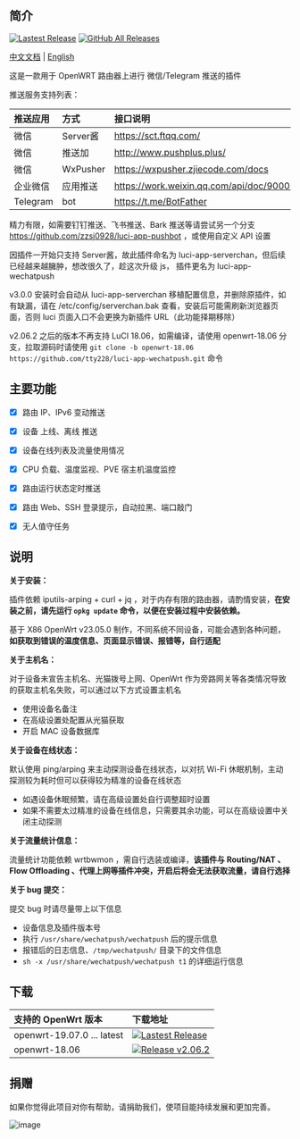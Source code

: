 ## 简介

[![Lastest Release](https://img.shields.io/github/release/tty228/luci-app-wechatpush.svg?style=flat)](https://github.com/tty228/luci-app-wechatpush/releases)
[![GitHub All Releases](https://img.shields.io/github/downloads/tty228/luci-app-wechatpush/total)](https://github.com/tty228/luci-app-wechatpush/releases)

[中文文档](README.md) | [English](README_en.md)

这是一款用于 OpenWRT 路由器上进行 微信/Telegram 推送的插件

推送服务支持列表：

| 推送应用 | 方式 | 接口说明 |
| :-------- | :----- | :----- |
| 微信 | Server酱 | https://sct.ftqq.com/
| 微信 | 推送加 | http://www.pushplus.plus/
| 微信 | WxPusher | https://wxpusher.zjiecode.com/docs
| 企业微信 | 应用推送 | https://work.weixin.qq.com/api/doc/90000/90135/90248
| Telegram | bot | https://t.me/BotFather

精力有限，如需要钉钉推送、飞书推送、Bark 推送等请尝试另一个分支 https://github.com/zzsj0928/luci-app-pushbot ，或使用自定义 API 设置

因插件一开始只支持 Server酱，故此插件命名为 luci-app-serverchan，但后续已经越来越臃肿，想改很久了，趁这次升级 js， 插件更名为 luci-app-wechatpush

v3.0.0 安装时会自动从 luci-app-serverchan 移植配置信息，并删除原插件，如有缺漏，请在 /etc/config/serverchan.bak 查看，安装后可能需刷新浏览器页面，否则 luci 页面入口不会更换为新插件 URL（此功能择期移除）

v2.06.2 之后的版本不再支持 LuCI 18.06，如需编译，请使用 openwrt-18.06 分支，拉取源码时请使用 `git clone -b openwrt-18.06 https://github.com/tty228/luci-app-wechatpush.git` 命令


## 主要功能

- [x] 路由 IP、IPv6 变动推送
- [x] 设备 上线、离线 推送
- [x] 设备在线列表及流量使用情况
- [x] CPU 负载、温度监视、PVE 宿主机温度监控
- [x] 路由运行状态定时推送
- [x] 路由 Web、SSH 登录提示，自动拉黑、端口敲门
- [x] 无人值守任务


## 说明

**关于安装：**

插件依赖 iputils-arping + curl + jq ，对于内存有限的路由器，请酌情安装，**在安装之前，请先运行 `opkg update` 命令，以便在安装过程中安装依赖。**

基于 X86 OpenWrt v23.05.0 制作，不同系统不同设备，可能会遇到各种问题，**如获取到错误的温度信息、页面显示错误、报错等，自行适配**

**关于主机名：**

对于设备未宣告主机名、光猫拨号上网、OpenWrt 作为旁路网关等各类情况导致的获取主机名失败，可以通过以下方式设置主机名

- 使用设备名备注
- 在高级设置处配置从光猫获取
- 开启 MAC 设备数据库


**关于设备在线状态：**

默认使用 ping/arping 来主动探测设备在线状态，以对抗 Wi-Fi 休眠机制，主动探测较为耗时但可以获得较为精准的设备在线状态

- 如遇设备休眠频繁，请在高级设置处自行调整超时设置
- 如果不需要太过精准的设备在线信息，只需要其余功能，可以在高级设置中关闭主动探测


**关于流量统计信息：**

流量统计功能依赖 wrtbwmon ，需自行选装或编译，**该插件与 Routing/NAT 、Flow Offloading 、代理上网等插件冲突，开启后将会无法获取流量，请自行选择**


**关于 bug 提交：**

提交 bug 时请尽量带上以下信息

- 设备信息及插件版本号
- 执行 `/usr/share/wechatpush/wechatpush` 后的提示信息
- 报错后的日志信息、`/tmp/wechatpush/` 目录下的文件信息
- `sh -x /usr/share/wechatpush/wechatpush t1` 的详细运行信息


## 下载

| 支持的 OpenWrt 版本 | 下载地址 |
| :-------- | :----- |
| openwrt-19.07.0 ... latest | [![Lastest Release](https://img.shields.io/github/release/tty228/luci-app-wechatpush.svg?style=flat)](https://github.com/tty228/luci-app-wechatpush/releases)
| openwrt-18.06 | [![Release v2.06.2](https://img.shields.io/badge/release-v2.06.2-lightgrey.svg)](https://github.com/tty228/luci-app-wechatpush/releases/tag/v2.06.2)


## 捐赠

如果你觉得此项目对你有帮助，请捐助我们，使项目能持续发展和更加完善。

![image](https://github.com/tty228/Python-100-Days/blob/master/res/WX.jpg)
